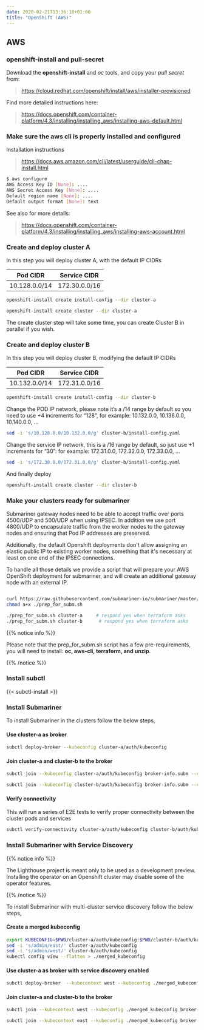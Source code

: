 ```yaml
---
date: 2020-02-21T13:36:18+01:00
title: "OpenShift (AWS)"
---
```


## AWS

### openshift-install and pull-secret

Download the **openshift-install** and _oc_ tools, and copy your _pull secret_ from:

> https://cloud.redhat.com/openshift/install/aws/installer-provisioned

Find more detailed instructions here:

> https://docs.openshift.com/container-platform/4.3/installing/installing_aws/installing-aws-default.html


### Make sure the aws cli is properly installed and configured

Installation instructions

> https://docs.aws.amazon.com/cli/latest/userguide/cli-chap-install.html

```bash
$ aws configure
AWS Access Key ID [None]: ....
AWS Secret Access Key [None]: ....
Default region name [None]: ....
Default output format [None]: text
```

See also for more details:

> https://docs.openshift.com/container-platform/4.3/installing/installing_aws/installing-aws-account.html

### Create and deploy cluster A

In this step you will deploy cluster A, with the default IP CIDRs

| Pod CIDR     | Service CIDR |
|--------------|--------------|
|10.128.0.0/14 |172.30.0.0/16 |


```bash
openshift-install create install-config --dir cluster-a
```

```bash
openshift-install create cluster --dir cluster-a
```

The create cluster step will take some time, you can create Cluster B in parallel if you wish.

### Create and deploy cluster B

In this step you will deploy cluster B, modifying the default IP CIDRs

| Pod CIDR     | Service CIDR |
|--------------|--------------|
|10.132.0.0/14 |172.31.0.0/16 |


```bash
openshift-install create install-config --dir cluster-b
```


Change the POD IP network, please note it’s a /14 range by default so you need to use 
+4 increments for “128”, for example: 10.132.0.0, 10.136.0.0, 10.140.0.0, ...
 
```bash
sed -i 's/10.128.0.0/10.132.0.0/g' cluster-b/install-config.yaml
```

Change the service IP network, this is a /16 range by default, so just use +1 increments
for “30”: for example: 172.31.0.0, 172.32.0.0, 172.33.0.0, ...

```bash
sed -i 's/172.30.0.0/172.31.0.0/g' cluster-b/install-config.yaml
```


And finally deploy

```bash
openshift-install create cluster --dir cluster-b
```

### Make your clusters ready for submariner

Submariner gateway nodes need to be able to accept traffic over ports 4500/UDP and 500/UDP
when using IPSEC. In addition we use port 4800/UDP to encapsulate traffic from the worker nodes
to the gateway nodes and ensuring that Pod IP addresses are preserved.

Additionally, the default Openshift deployments don't allow assigning an elastic public IP
to existing worker nodes, something that it's necessary at least on one end of the IPSEC connections. 

To handle all those details we provide a script that will prepare your AWS OpenShift deployment
for submariner, and will create an additional gateway node with an external IP.

```bash

curl https://raw.githubusercontent.com/submariner-io/submariner/master/tools/openshift/ocp-ipi-aws/prep_for_subm.sh -L -O
chmod a+x ./prep_for_subm.sh

./prep_for_subm.sh cluster-a     # respond yes when terraform asks
./prep_for_subm.sh cluster-b      # respond yes when terraform asks

```

{{% notice info %}}

Please note that the prep_for_subm.sh script has a few pre-requirements, you will need to install: **oc, aws-cli, terraform, and unzip**. 

{{% /notice %}}

### Install subctl

{{< subctl-install >}}

### Install Submariner

To install Submariner in the clusters follow the below steps,

#### Use cluster-a as broker

```bash
subctl deploy-broker --kubeconfig cluster-a/auth/kubeconfig 
```


#### Join cluster-a and cluster-b to the broker

```bash
subctl join --kubeconfig cluster-a/auth/kubeconfig broker-info.subm --clusterid cluster-a
```

```bash
subctl join --kubeconfig cluster-b/auth/kubeconfig broker-info.subm --clusterid cluster-b
```

#### Verify connectivity

This will run a series of E2E tests to verify proper connectivity between the cluster pods and services

```bash
subctl verify-connectivity cluster-a/auth/kubeconfig cluster-b/auth/kubeconfig --verbose
```

### Install Submariner with Service Discovery

{{% notice info %}}

The Lighthouse project is meant only to be used as a development preview. Installing the operator on an Openshift cluster may disable some of the operator features.

{{% /notice %}}

To install Submariner with multi-cluster service discovery follow the below steps,

#### Create a merged kubeconfig

```bash
export KUBECONFIG=$PWD/cluster-a/auth/kubeconfig:$PWD/cluster-b/auth/kubeconfig
sed -i 's/admin/east/' cluster-a/auth/kubeconfig
sed -i 's/admin/west/' cluster-b/auth/kubeconfig
kubectl config view --flatten > ./merged_kubeconfig
```
#### Use cluster-a as broker with service discovery enabled

```bash
subctl deploy-broker  --kubecontext west --kubeconfig ./merged_kubeconfig --service-discovery
```

#### Join cluster-a and cluster-b to the broker

```bash
subctl join --kubecontext west --kubeconfig ./merged_kubeconfig broker-info.subm --clusterid west --broker-cluster-context west
```

```bash
subctl join --kubecontext east --kubeconfig ./merged_kubeconfig broker-info.subm --clusterid east --broker-cluster-context west
```
